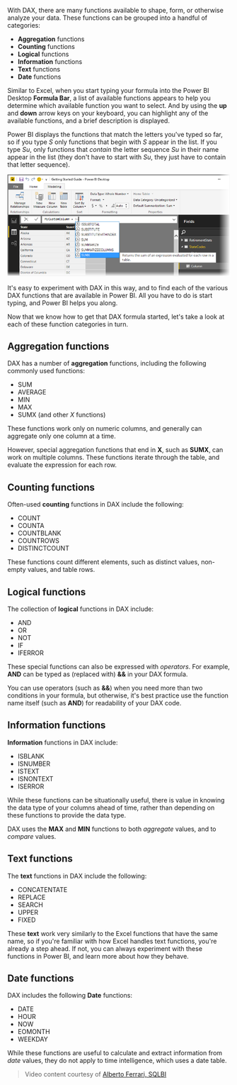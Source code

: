 With DAX, there are many functions available to shape, form, or otherwise analyze your data. These functions can be grouped into a handful of categories:

* **Aggregation** functions
* **Counting** functions
* **Logical** functions
* **Information** functions
* **Text** functions
* **Date** functions

Similar to Excel, when you start typing your formula into the Power BI Desktop **Formula Bar**, a list of available functions appears to help you determine which available function you want to select. And by using the **up** and **down** arrow keys on your keyboard, you can highlight any of the available functions, and a brief description is displayed.

Power BI displays the functions that match the letters you've typed so far, so if you type *S* only functions that begin with *S* appear in the list. If you type *Su*, only functions that *contain* the letter sequence *Su* in their name appear in the list (they don't have to start with *Su*, they just have to contain that letter sequence).

![](media/7-3-dax-functions/dax-functions_1.png)

It's easy to experiment with DAX in this way, and to find each of the various DAX functions that are available in Power BI. All you have to do is start typing, and Power BI helps you along.

Now that we know how to get that DAX formula started, let's take a look at each of these function categories in turn.

## Aggregation functions
DAX has a number of **aggregation** functions, including the following commonly used functions:

* SUM
* AVERAGE
* MIN
* MAX
* SUMX (and other *X* functions)

These functions work only on numeric columns, and generally can aggregate only one column at a time.

However, special aggregation functions that end in **X**, such as **SUMX**, can work on multiple columns. These functions iterate through the table, and evaluate the expression for each row.

## Counting functions
Often-used **counting** functions in DAX include the following:

* COUNT
* COUNTA
* COUNTBLANK
* COUNTROWS
* DISTINCTCOUNT

These functions count different elements, such as distinct values, non-empty values, and table rows.

## Logical functions
The collection of **logical** functions in DAX include:

* AND
* OR
* NOT
* IF
* IFERROR

These special functions can also be expressed with *operators*. For example, **AND** can be typed as (replaced with) **&&** in your DAX formula.

You can use operators (such as **&&**) when you need more than two conditions in your formula, but otherwise, it's best practice use the function name itself (such as **AND**) for readability of your DAX code.

## Information functions
**Information** functions in DAX include:

* ISBLANK
* ISNUMBER
* ISTEXT
* ISNONTEXT
* ISERROR

While these functions can be situationally useful, there is value in knowing the data type of your columns ahead of time, rather than depending on these functions to provide the data type.

DAX uses the **MAX** and **MIN** functions to both *aggregate* values, and to *compare* values.

## Text functions
The **text** functions in DAX include the following:

* CONCATENTATE
* REPLACE
* SEARCH
* UPPER
* FIXED

These **text** work very similarly to the Excel functions that have the same name, so if you're familiar with how Excel handles text functions, you're already a step ahead. If not, you can always experiment with these functions in Power BI, and learn more about how they behave.

## Date functions
DAX includes the following **Date** functions:

* DATE
* HOUR
* NOW
* EOMONTH
* WEEKDAY

While these functions are useful to calculate and extract information from *date* values, they do not apply to time intelligence, which uses a date table.

> Video content courtesy of [Alberto Ferrari, SQLBI](http://www.sqlbi.com/learning-dax/?utm_source=powerbi&utm_medium=marketing&utm_campaign=after-summit)
> 
> 

